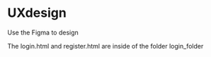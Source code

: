 # UXdesign
Use the Figma to design


The login.html and register.html are inside of the folder login_folder
